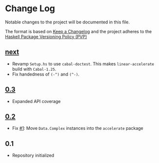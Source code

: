 # Change Log

Notable changes to the project will be documented in this file.

The format is based on [Keep a Changelog](http://keepachangelog.com/) and the
project adheres to the [Haskell Package Versioning Policy
(PVP)](https://pvp.haskell.org)

## [next]

* Revamp `Setup.hs` to use `cabal-doctest`. This makes `linear-accelerate`
  build with `Cabal-1.25`.
* Fix handedness of `(-^)` and `(^-)`.

## [0.3]

* Expanded API coverage

## [0.2]

* Fix [#1]: Move `Data.Complex` instances into the `accelerate` package

## 0.1

* Repository initialized


[next]:   https://github.com/ekmett/linear-accelerate/compare/v0.3...HEAD
[0.3]:    https://github.com/ekmett/linear-accelerate/compare/v0.2...v0.3
[0.2]:    https://github.com/ekmett/linear-accelerate/compare/v0.1...v0.2

[#1]:     https://github.com/ekmett/linear-accelerate/issues/1

